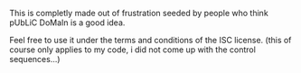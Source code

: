 This is completly made out of frustration seeded by
people who think pUbLiC DoMaIn is a good idea.

Feel free to use it under the terms and conditions of the ISC license.
(this of course only applies to my code, i did not come up with
the control sequences...)
